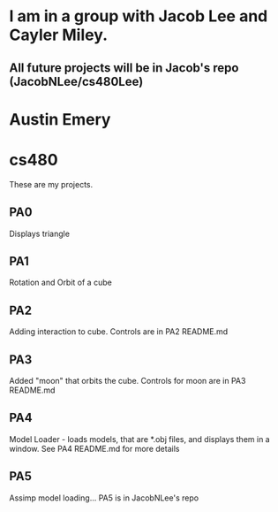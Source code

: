 # I am in a group with Jacob Lee and Cayler Miley.
## All future projects will be in Jacob's repo (JacobNLee/cs480Lee)

# Austin Emery
# cs480

These are my projects.

## PA0
Displays triangle

## PA1
Rotation and Orbit of a cube

## PA2
Adding interaction to cube. Controls are in PA2 README.md

## PA3
Added "moon" that orbits the cube. Controls for moon are in PA3 README.md

## PA4 
Model Loader - loads models, that are *.obj files, and displays them in a window.
See PA4 README.md for more details

## PA5
Assimp model loading... PA5 is in JacobNLee's repo
